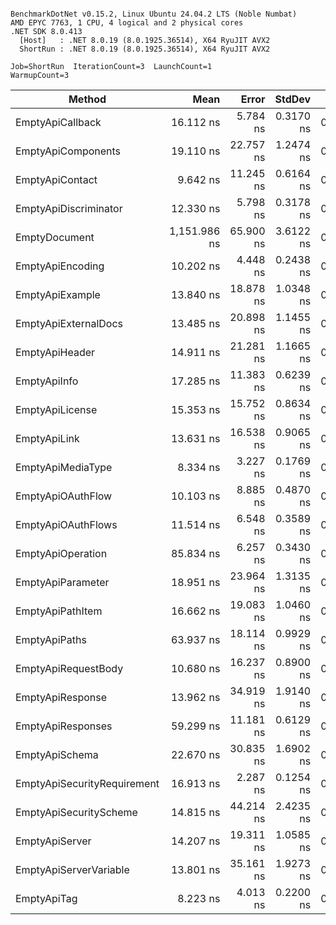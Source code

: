 ```

BenchmarkDotNet v0.15.2, Linux Ubuntu 24.04.2 LTS (Noble Numbat)
AMD EPYC 7763, 1 CPU, 4 logical and 2 physical cores
.NET SDK 8.0.413
  [Host]   : .NET 8.0.19 (8.0.1925.36514), X64 RyuJIT AVX2
  ShortRun : .NET 8.0.19 (8.0.1925.36514), X64 RyuJIT AVX2

Job=ShortRun  IterationCount=3  LaunchCount=1  
WarmupCount=3  

```
| Method                      | Mean         | Error     | StdDev    | Gen0   | Allocated |
|---------------------------- |-------------:|----------:|----------:|-------:|----------:|
| EmptyApiCallback            |    16.112 ns |  5.784 ns | 0.3170 ns | 0.0019 |      32 B |
| EmptyApiComponents          |    19.110 ns | 22.757 ns | 1.2474 ns | 0.0062 |     104 B |
| EmptyApiContact             |     9.642 ns | 11.245 ns | 0.6164 ns | 0.0029 |      48 B |
| EmptyApiDiscriminator       |    12.330 ns |  5.798 ns | 0.3178 ns | 0.0024 |      40 B |
| EmptyDocument               | 1,151.986 ns | 65.900 ns | 3.6122 ns | 0.0668 |    1136 B |
| EmptyApiEncoding            |    10.202 ns |  4.448 ns | 0.2438 ns | 0.0033 |      56 B |
| EmptyApiExample             |    13.840 ns | 18.878 ns | 1.0348 ns | 0.0033 |      56 B |
| EmptyApiExternalDocs        |    13.485 ns | 20.898 ns | 1.1455 ns | 0.0024 |      40 B |
| EmptyApiHeader              |    14.911 ns | 21.281 ns | 1.1665 ns | 0.0048 |      80 B |
| EmptyApiInfo                |    17.285 ns | 11.383 ns | 0.6239 ns | 0.0048 |      80 B |
| EmptyApiLicense             |    15.353 ns | 15.752 ns | 0.8634 ns | 0.0029 |      48 B |
| EmptyApiLink                |    13.631 ns | 16.538 ns | 0.9065 ns | 0.0043 |      72 B |
| EmptyApiMediaType           |     8.334 ns |  3.227 ns | 0.1769 ns | 0.0033 |      56 B |
| EmptyApiOAuthFlow           |    10.103 ns |  8.885 ns | 0.4870 ns | 0.0033 |      56 B |
| EmptyApiOAuthFlows          |    11.514 ns |  6.548 ns | 0.3589 ns | 0.0033 |      56 B |
| EmptyApiOperation           |    85.834 ns |  6.257 ns | 0.3430 ns | 0.0224 |     376 B |
| EmptyApiParameter           |    18.951 ns | 23.964 ns | 1.3135 ns | 0.0057 |      96 B |
| EmptyApiPathItem            |    16.662 ns | 19.083 ns | 1.0460 ns | 0.0038 |      64 B |
| EmptyApiPaths               |    63.937 ns | 18.114 ns | 0.9929 ns | 0.0148 |     248 B |
| EmptyApiRequestBody         |    10.680 ns | 16.237 ns | 0.8900 ns | 0.0029 |      48 B |
| EmptyApiResponse            |    13.962 ns | 34.919 ns | 1.9140 ns | 0.0033 |      56 B |
| EmptyApiResponses           |    59.299 ns | 11.181 ns | 0.6129 ns | 0.0148 |     248 B |
| EmptyApiSchema              |    22.670 ns | 30.835 ns | 1.6902 ns | 0.0244 |     408 B |
| EmptyApiSecurityRequirement |    16.913 ns |  2.287 ns | 0.1254 ns | 0.0062 |     104 B |
| EmptyApiSecurityScheme      |    14.815 ns | 44.214 ns | 2.4235 ns | 0.0052 |      88 B |
| EmptyApiServer              |    14.207 ns | 19.311 ns | 1.0585 ns | 0.0029 |      48 B |
| EmptyApiServerVariable      |    13.801 ns | 35.161 ns | 1.9273 ns | 0.0029 |      48 B |
| EmptyApiTag                 |     8.223 ns |  4.013 ns | 0.2200 ns | 0.0029 |      48 B |
